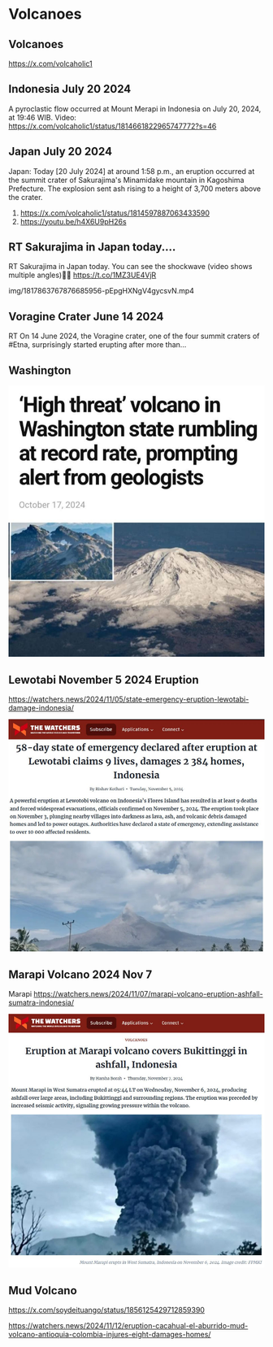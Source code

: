 # Volcanoes

## Volcanoes

https://x.com/volcaholic1

## Indonesia July 20 2024

A pyroclastic flow occurred at Mount Merapi in Indonesia on July 20, 2024, at 19:46 WIB.
Video: https://x.com/volcaholic1/status/1814661822965747772?s=46

## Japan July 20 2024

Japan: Today [20 July 2024] at around 1:58 p.m., an eruption occurred at the summit crater of Sakurajima's Minamidake mountain in Kagoshima Prefecture. The explosion sent ash rising to a height of 3,700 meters above the crater.
1. https://x.com/volcaholic1/status/1814597887063433590
2. https://youtu.be/h4X6U9pH26s

## RT Sakurajima in Japan today....

RT Sakurajima in Japan today. You can see the shockwave (video shows multiple angles)🌋👀 https://t.co/1MZ3UE4VjR

img/1817863767876685956-pEpgHXNgV4gycsvN.mp4

## Voragine Crater June 14 2024

RT On 14 June 2024, the Voragine crater, one of the four summit craters of #Etna, surprisingly started erupting after more than…

## Washington

![](img/wa-volcano.jpg)

## Lewotabi November 5 2024 Eruption

https://watchers.news/2024/11/05/state-emergency-eruption-lewotabi-damage-indonesia/

![](img/photo_5841@05-11-2024_10-03-15.jpg)

## Marapi Volcano 2024 Nov 7

Marapi
https://watchers.news/2024/11/07/marapi-volcano-eruption-ashfall-sumatra-indonesia/

![](img/photo_5874@07-11-2024_12-01-47.jpg)

## Mud Volcano

https://x.com/soydeituango/status/1856125429712859390

https://watchers.news/2024/11/12/eruption-cacahual-el-aburrido-mud-volcano-antioquia-colombia-injures-eight-damages-homes/

